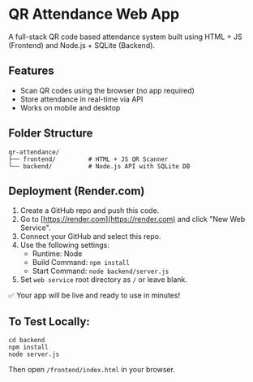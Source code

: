 
# QR Attendance Web App

A full-stack QR code based attendance system built using HTML + JS (Frontend) and Node.js + SQLite (Backend).

## Features

- Scan QR codes using the browser (no app required)
- Store attendance in real-time via API
- Works on mobile and desktop

## Folder Structure

```
qr-attendance/
├── frontend/         # HTML + JS QR Scanner
└── backend/          # Node.js API with SQLite DB
```

## Deployment (Render.com)

1. Create a GitHub repo and push this code.
2. Go to [https://render.com](https://render.com) and click "New Web Service".
3. Connect your GitHub and select this repo.
4. Use the following settings:
   - Runtime: Node
   - Build Command: `npm install`
   - Start Command: `node backend/server.js`
5. Set `web service` root directory as `/` or leave blank.

✅ Your app will be live and ready to use in minutes!

## To Test Locally:

```
cd backend
npm install
node server.js
```

Then open `/frontend/index.html` in your browser.
